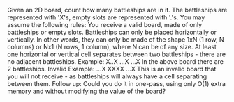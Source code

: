 Given an 2D board, count how many battleships are in it. The battleships are represented with 'X's, empty slots are represented with '.'s. You may assume the following rules:
You receive a valid board, made of only battleships or empty slots.
Battleships can only be placed horizontally or vertically. In other words, they can only be made of the shape 1xN (1 row, N columns) or Nx1 (N rows, 1 column), where N can be of any size.
At least one horizontal or vertical cell separates between two battleships - there are no adjacent battleships.
Example:
X..X
...X
...X
In the above board there are 2 battleships.
Invalid Example:
...X
XXXX
...X
This is an invalid board that you will not receive - as battleships will always have a cell separating between them.
Follow up:
Could you do it in one-pass, using only O(1) extra memory and without modifying the value of the board?

